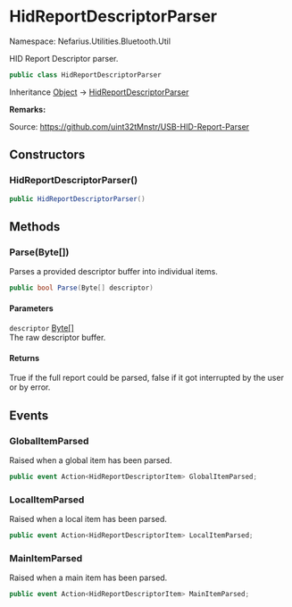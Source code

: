 # HidReportDescriptorParser

Namespace: Nefarius.Utilities.Bluetooth.Util

HID Report Descriptor parser.

```csharp
public class HidReportDescriptorParser
```

Inheritance [Object](https://docs.microsoft.com/en-us/dotnet/api/system.object) → [HidReportDescriptorParser](./nefarius.utilities.bluetooth.util.hidreportdescriptorparser.md)

**Remarks:**

Source: https://github.com/uint32tMnstr/USB-HID-Report-Parser

## Constructors

### <a id="constructors-.ctor"/>**HidReportDescriptorParser()**

```csharp
public HidReportDescriptorParser()
```

## Methods

### <a id="methods-parse"/>**Parse(Byte[])**

Parses a provided descriptor buffer into individual items.

```csharp
public bool Parse(Byte[] descriptor)
```

#### Parameters

`descriptor` [Byte[]](https://docs.microsoft.com/en-us/dotnet/api/system.byte)<br>
The raw descriptor buffer.

#### Returns

True if the full report could be parsed, false if it got interrupted by the user or by error.

## Events

### <a id="events-globalitemparsed"/>**GlobalItemParsed**

Raised when a global item has been parsed.

```csharp
public event Action<HidReportDescriptorItem> GlobalItemParsed;
```

### <a id="events-localitemparsed"/>**LocalItemParsed**

Raised when a local item has been parsed.

```csharp
public event Action<HidReportDescriptorItem> LocalItemParsed;
```

### <a id="events-mainitemparsed"/>**MainItemParsed**

Raised when a main item has been parsed.

```csharp
public event Action<HidReportDescriptorItem> MainItemParsed;
```
